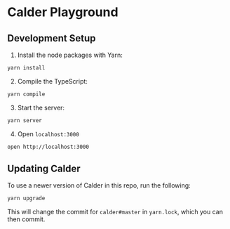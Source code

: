 # Calder Playground

## Development Setup

1. Install the node packages with Yarn:

```bash
yarn install
```

2. Compile the TypeScript:

```bash
yarn compile
```

3. Start the server:

```bash
yarn server
```

4. Open `localhost:3000`

```bash
open http://localhost:3000
```

## Updating Calder
To use a newer version of Calder in this repo, run the following:

```bash
yarn upgrade
```

This will change the commit for `calder#master` in `yarn.lock`, which you can then commit.
